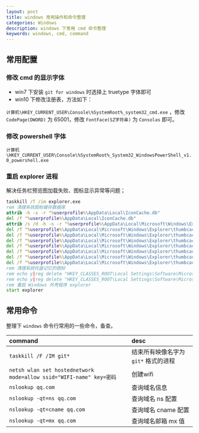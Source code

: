 ```yaml
---
layout: post
title: windows 常用操作和命令整理
categories: Windows
description: windows 下常用 cmd 命令整理
keywords: windows, cmd, command
---
```


## 常用配置

### 修改 cmd 的显示字体

- win7 下安装 `git for windows` 时选择上 truetype 字体即可
- win10 下修改注册表，方法如下：

`计算机\HKEY_CURRENT_USER\Console\%SystemRoot%_system32_cmd.exe` ，修改 `CodePage(DWORD)` 为 65001，修改 `FontFace(SZ字符串)` 为 `Consolas` 即可。

### 修改 powershell 字体

`计算机\HKEY_CURRENT_USER\Console\%SystemRoot%_System32_WindowsPowerShell_v1.0_powershell.exe`

### 重启 explorer 进程

解决任务栏预览图加载失败、图标显示异常等问题；

```bat
taskkill /f /im explorer.exe
rem 清理系统图标缓存数据库
attrib -h -s -r "%userprofile%\AppData\Local\IconCache.db"
del /f "%userprofile%\AppData\Local\IconCache.db"
attrib /s /d -h -s -r "%userprofile%\AppData\Local\Microsoft\Windows\Explorer\*"
del /f "%userprofile%\AppData\Local\Microsoft\Windows\Explorer\thumbcache_32.db"
del /f "%userprofile%\AppData\Local\Microsoft\Windows\Explorer\thumbcache_96.db"
del /f "%userprofile%\AppData\Local\Microsoft\Windows\Explorer\thumbcache_102.db"
del /f "%userprofile%\AppData\Local\Microsoft\Windows\Explorer\thumbcache_256.db"
del /f "%userprofile%\AppData\Local\Microsoft\Windows\Explorer\thumbcache_1024.db"
del /f "%userprofile%\AppData\Local\Microsoft\Windows\Explorer\thumbcache_idx.db"
del /f "%userprofile%\AppData\Local\Microsoft\Windows\Explorer\thumbcache_sr.db"
rem 清理系统托盘记忆的图标
rem echo y|reg delete "HKEY_CLASSES_ROOT\Local Settings\Software\Microsoft\Windows\CurrentVersion\TrayNotify" /v IconStreams
rem echo y|reg delete "HKEY_CLASSES_ROOT\Local Settings\Software\Microsoft\Windows\CurrentVersion\TrayNotify" /v PastIconsStream
rem 重启 Windows 外壳程序 explorer
start explorer
```

## 常用命令

整理下 `windows` 命令行常用的一些命令，备查。

|command|desc|
|:---------------|:-----------|
| `taskkill /F /IM git*` |结束所有映像名字为 `git*` 格式的进程|
| `netsh wlan set hostednetwork mode=allow ssid="WIFI-name" key=密码` | 创建wifi |
| `nslookup qq.com` | 查询域名信息 |
| `nslookup -qt=ns qq.com`     | 查询域名 ns 配置 |
| `nslookup -qt=cname qq.com`  | 查询域名 cname 配置 |
| `nslookup -qt=mx qq.com`     | 查询域名邮箱 mx 值 |
